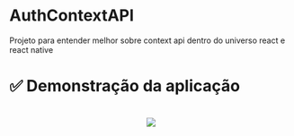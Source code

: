 # AuthContextAPI
Projeto para entender melhor sobre context api dentro do universo react e react native



# ✅ Demonstração da aplicação

<h1 align="center">
  <img src=AuthContextAPI/public/AuthContext.gif />
</h1>

